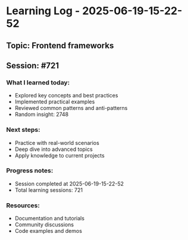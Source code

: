 # Learning Log - 2025-06-19-15-22-52

## Topic: Frontend frameworks
## Session: #721

### What I learned today:
- Explored key concepts and best practices
- Implemented practical examples  
- Reviewed common patterns and anti-patterns
- Random insight: 2748

### Next steps:
- Practice with real-world scenarios
- Deep dive into advanced topics
- Apply knowledge to current projects

### Progress notes:
- Session completed at 2025-06-19-15-22-52
- Total learning sessions: 721

### Resources:
- Documentation and tutorials
- Community discussions
- Code examples and demos
